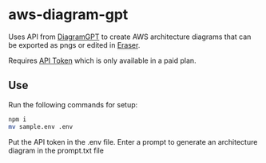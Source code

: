 # aws-diagram-gpt

Uses API from [DiagramGPT](https://www.eraser.io/diagramgpt) to create AWS architecture diagrams that can be exported as pngs or edited in [Eraser](https://app.eraser.io/).

Requires [API Token](https://docs.eraser.io/reference/api-token) which is only available in a paid plan.

## Use

Run the following commands for setup:

```bash
npm i
mv sample.env .env
```

Put the API token in the .env file.
Enter a prompt to generate an architecture diagram in the prompt.txt file
